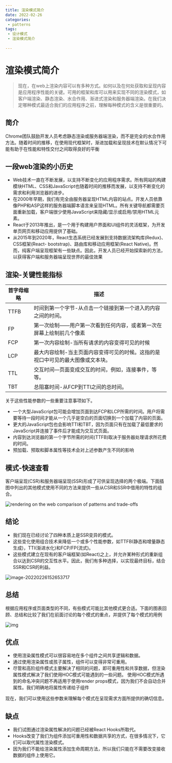 ```yaml
---
title: 渲染模式简介
date: 2022-02-26
categories:
 - patterns
tags:
 - 设计模式
 - 渲染模式简介
 
---
```

# 渲染模式简介

>  现在，在web上渲染内容可以有多种方式。如何以及在何处获取和呈现内容是应用程序性能的关键。可用的框架和库可以用来实现不同的渲染模式，如客户端渲染、静态渲染、水合作用、渐进式渲染和服务器端渲染。在我们决定哪种模式最适合我们的应用程序之前，理解每种模式的含义是很重要的。

## 简介

 Chrome团队鼓励开发人员考虑静态渲染或服务器端渲染，而不是完全的水合作用方法。随着时间的推移，在使用现代框架时，渐进加载和呈现技术在默认情况下可能有助于在性能和特性交付之间取得良好的平衡

## 一段web渲染的小历史

- Web技术一直在不断发展，以支持不断变化的应用程序需求。所有网站的构建模块HTML、CSS和JavaScript也随着时间的推移而发展，以支持不断变化的需求和利用浏览器的进步。
- 在2000年早期，我们有完全由服务器呈现HTML内容的站点。开发人员依靠像PHP和ASP这样的服务器端脚本语言来呈现HTML。所有关键导航都需要页面重新加载，客户端很少使用JavaScript来隐藏/显示或启用/禁用HTML元素。
- React于2013年推出，是一个用于构建用户界面和UI组件的灵活框架，为开发单页网页和移动应用提供了基础。
- 从2015年到2020年，React生态系统已经发展到支持数据流架构库(Redux)、CSS框架(React- bootstrap)、路由库和移动应用框架(React Native)。然而，纯客户端呈现框架有一些缺点。因此，开发人员已经开始探索新的方法，以获得客户端和服务器端呈现世界的最佳效果

## 渲染-关键性能指标

| 首字母缩略 | 描述                                                         |
| ---------- | ------------------------------------------------------------ |
| TTFB       | 时间到第一个字节-从点击一个链接到第一个进入的内容之间的时间。 |
| FP         | 第一次绘制——用户第一次看到任何内容，或者第一次在屏幕上绘制前几个像素 |
| FCP        | 第一次内容绘制-当所有请求的内容变得可见的时候                |
| LCP        | 最大内容绘制-当主页面内容变得可见的时候。这指的是视口中可见的最大图像或文本块。 |
| TTL        | 交互时间—页面变成交互的时间，例如，连接事件，等等。          |
| TBT        | 总阻塞时间-从FCP到TTI之间的总时间。                          |

关于这些性能参数的一些重要注意事项如下。

- 一个大型JavaScript包可能会增加页面到达FCP和LCP所需的时间。用户将需要等待一段时间才能从一个几乎是空白的页面切换到一个加载了内容的页面。
- 更大的JavaScript包也会影响TTI和TBT，因为页面只有在加载了最低要求的JavaScript并连接了事件后才能成为交互式页面。
- 内容到达浏览器的第一个字节所需的时间(TTFB)取决于服务器处理请求所花费的时间。
- 预加载、预取和脚本属性等技术会对上述参数产生不同的影响

##  模式-快速查看

客户端呈现(CSR)和服务器端呈现(SSR)形成了可供呈现选择的两个极端。下面插图中列出的其他模式使用不同的方法来提供一些从CSR和SSR中借用的特性的组合。

![rendering on the web comparison of patterns and trade-offs](https://www.patterns.dev/img/remote/ZG9jFJ.svg)

## 结论

- 我们现在已经讨论了四种本质上是SSR变异的模式。
- 这些变化使用组合技术来降低一个或多个性能参数，如TTFB(静态和增量静态生成)，TTI(渐进水化)和FCP/FP(流式)。
- 这些模式建立在现有的客户端框架(如React)之上，并允许某种形式的重新组合以达到CSR的交互性水平。因此，我们有多种选择，以实现最终目标，结合SSR和CSR的利益。

![image-20220226152653717](https://tva1.sinaimg.cn/large/e6c9d24egy1gzqy1o9rdjj213m0lqjsh.jpg)

## 总结

 根据应用程序或页面类型的不同，有些模式可能比其他模式更合适。下面的图表回顾、总结和比较了我们在前面讨论的每个模式的重点，并提供了每个模式的用例

![img](https://www.patterns.dev/img/remote/Z1mbJpL.svg)

## 优点

- 使用渲染属性模式可以很容易地在多个组件之间共享逻辑和数据。
- 通过使用渲染属性或孩子属性，组件可以变得非常可重用。
- 尽管和高阶组件模式主要解决了相同的问题，即可重用性和共享数据，但渲染属性模式解决了我们使用HOC模式可能遇到的一些问题。  使用HOC模式所遇到的命名冲突问题不再适用于使用render props模式，因为我们不会自动合并属性。我们明确地将属性传递给子组件

 现在，我们可以使用这些参数来理解每个模式在呈现需求方面所提供的确切信息。

## 缺点

- 我们试图通过渲染属性解决的问题已经被React Hooks所取代。
- Hooks改变了我们为组件添加可重用性和数据共享的方式，在很多情况下，它们可以取代属性渲染模式。  
- 因为我们不能给渲染属性添加生命周期方法，所以我们只能在不需要改变接收数据的组件上使用它。